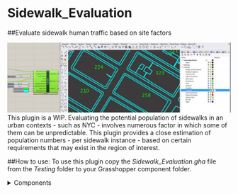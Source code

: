 # Sidewalk_Evaluation
##Evaluate sidewalk human traffic based on site factors

![Screenshot](https://github.com/atabbakh1/Sidewalk_Evaluation/blob/master/Sidewalk_Evaluation/Documentation/Capture.jpg)
This plugin is a WIP.
Evaluating the potential population of sidewalks in an urban contexts - such as NYC - involves numerous factor in which some of them can be unpredictable. This plugin provides a close estimation of population numbers - per sidewalk instance - based on certain requirements that may exist in the region of interest.


##How to use:
To use this plugin copy the *Sidewalk_Evaluation.gha* file from the *Testing* folder to your Grasshopper component folder.
<details>
  
  <summary>Components</summary>
  
  ## NYC Trees
  The Trees component takes care of parsing the CSV data provided. Users only need to specify the location of the file, and the corresponding data columns for X, Y, DBH, and     Borough. Trees will be loaded only for the specified NYC borough to reduce processing time needed.
  ![Screenshot](https://github.com/atabbakh1/Sidewalk_Evaluation/blob/master/Sidewalk_Evaluation/Documentation/Canvas at 11;48;17.png)
  
  ## Prepare Sidewalks 
  The Prep Sidewalks component will do the following:
- Check if curves are closed
- Check if curves are planar
- Exclude buildings outside the specified region
- Boolean union building footprints
- Boolean union nested sidewalk instances (this might need to be revised)

If users are confident their input sidewalk/building curves satisfy the above requirements, they can feel free to skip this step.
![Screenshot](https://github.com/atabbakh1/Sidewalk_Evaluation/blob/master/Sidewalk_Evaluation/Documentation/Canvas at 12;02;03.png)

  ## Evaluate
  The Evaluate component takes in all prepared parameters in addition to coloration, capacity utilization, and subway influence which are variable for users to quickly iterate through.
This component currently outputs three trees with equal branch count representing:
  - Sidewalks data tree
  - Building data tree (Items null if no buildings)
  - Counts data tree

Evaluate component will draw a preview of the sidewalk outlines in the Rhino viewport in addition to displaying the population values for each instance using user defined colors.
![Screenshot](https://github.com/atabbakh1/Sidewalk_Evaluation/blob/master/Sidewalk_Evaluation/Documentation/Canvas at 12;08;07.png)

</details>
